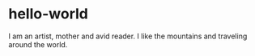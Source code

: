 # hello-world

I am an artist, mother and avid reader. I like the mountains and traveling around the world.
